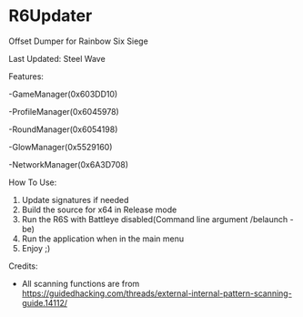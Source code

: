 # R6Updater
Offset Dumper for Rainbow Six Siege

Last Updated: Steel Wave

Features:

-GameManager(0x603DD10)

-ProfileManager(0x6045978)

-RoundManager(0x6054198)

-GlowManager(0x5529160)

-NetworkManager(0x6A3D708)

How To Use:
1. Update signatures if needed
2. Build the source for x64 in Release mode
3. Run the R6S with Battleye disabled(Command line argument /belaunch -be)
4. Run the application when in the main menu
4. Enjoy ;)

Credits:
- All scanning functions are from https://guidedhacking.com/threads/external-internal-pattern-scanning-guide.14112/
